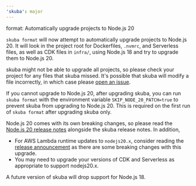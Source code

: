 ```yaml
---
'skuba': major
---
```


format: Automatically upgrade projects to Node.js 20

`skuba format` will now attempt to automatically upgrade projects to Node.js 20.
It will look in the project root for Dockerfiles, `.nvmrc`, and Serverless files,
as well as CDK files in `infra/`, using Node.js 18 and try to upgrade them to Node.js 20.

skuba might not be able to upgrade all projects, so please check your project for any files that skuba missed. It's
possible that skuba will modify a file incorrectly, in which case please
[open an issue](https://github.com/seek-oss/skuba/issues/new).

If you cannot upgrade to Node.js 20, after upgrading skuba, you can run `skuba format` with the environment variable
`SKIP_NODE_20_PATCH=true` to prevent skuba from upgrading to Node.js 20.
This is required on the first run of `skuba format` after upgrading skuba only.

Node.js 20 comes with its own breaking changes, so please read the [Node.js 20 release notes](https://nodejs.org/en/blog/announcements/v20-release-announce) alongside the skuba release notes. In addition,

- For AWS Lambda runtime updates to `nodejs20.x`, consider reading the [release announcement](https://aws.amazon.com/blogs/compute/node-js-20-x-runtime-now-available-in-aws-lambda/) as there are some breaking changes with this upgrade.
- You may need to upgrade your versions of CDK and Serverless as appropriate to support nodejs20.x.

A future version of skuba will drop support for Node.js 18.
